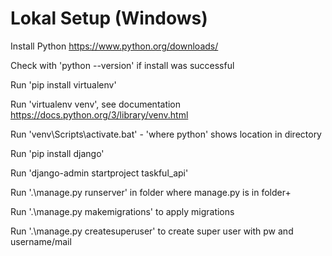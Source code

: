# Lokal Setup (Windows)
Install Python https://www.python.org/downloads/

Check with 'python --version' if install was successful

Run 'pip install virtualenv'

Run 'virtualenv venv', see documentation https://docs.python.org/3/library/venv.html

Run 'venv\Scripts\activate.bat' - 'where python' shows location in directory

Run 'pip install django'

Run 'django-admin startproject taskful_api'

Run '.\manage.py runserver' in folder where manage.py is in folder+

Run '.\manage.py makemigrations' to apply migrations

Run '.\manage.py createsuperuser' to create super user with pw and username/mail